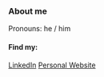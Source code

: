 ### About me

Pronouns: he / him

#### Find my:
[LinkedIn](https://www.linkedin.com/in/lucazugic/)
[Personal Website](https://lucazugic.github.io/)
<!--
**LucaZugic/LucaZugic** is a ✨ _special_ ✨ repository because its `README.md` (this file) appears on your GitHub profile.

Here are some ideas to get you started:

- 🔭 I’m currently working on ...
- 🌱 I’m currently learning ...
- 👯 I’m looking to collaborate on ...
- 🤔 I’m looking for help with ...
- 💬 Ask me about ...
- 📫 How to reach me: ...
- 😄 Pronouns: ...
- ⚡ Fun fact: ...
-->
